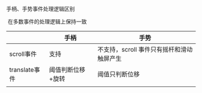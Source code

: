 手柄、手势事件处理逻辑区别

​	在多数事件的处理逻辑上保持一致

|               | 手柄              | 手势                                      |
| ------------- | ----------------- | ----------------------------------------- |
| scroll事件    | 支持              | 不支持，scroll 事件只有摇杆和滑动触屏产生 |
| translate事件 | 阈值判断位移+旋转 | 阈值只判断位移                            |
|               |                   |                                           |

